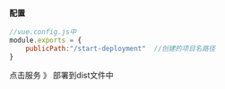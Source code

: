 #### 配置

```js
//vue.config.js中
module.exports = { 
    publicPath:"/start-deployment" 	//创建的项目名路径
}
```



点击服务 》 部署到dist文件中